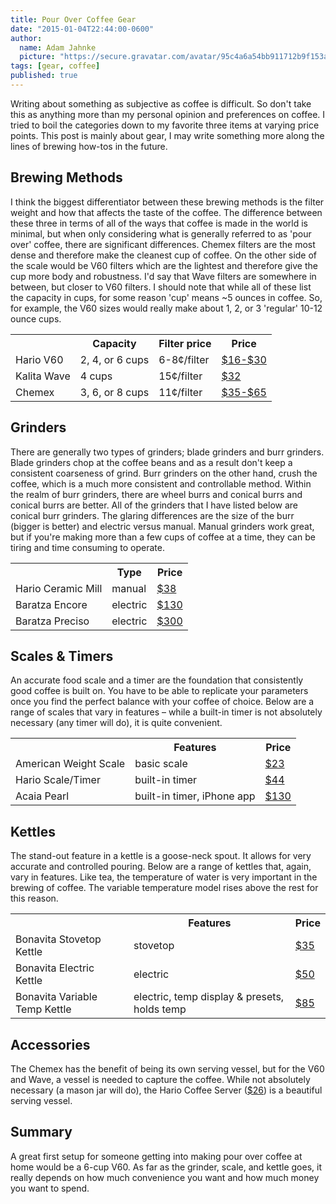 ```yaml
---
title: Pour Over Coffee Gear
date: "2015-01-04T22:44:00-0600"
author:
  name: Adam Jahnke
  picture: "https://secure.gravatar.com/avatar/95c4a6a54bb911712b9f153afff92f69?size=200"
tags: [gear, coffee]
published: true
---
```


Writing about something as subjective as coffee is difficult. So don't take this as anything more than my personal opinion and preferences on coffee. I tried to boil the categories down to my favorite three items at varying price points. This post is mainly about gear, I may write something more along the lines of brewing how-tos in the future.

## Brewing Methods

I think the biggest differentiator between these brewing methods is the filter weight and how that affects the taste of the coffee. The difference between these three in terms of all of the ways that coffee is made in the world is minimal, but when only considering what is generally referred to as 'pour over' coffee, there are significant differences. Chemex filters are the most dense and therefore make the cleanest cup of coffee. On the other side of the scale would be V60 filters which are the lightest and therefore give the cup more body and robustness. I'd say that Wave filters are somewhere in between, but closer to V60 filters. I should note that while all of these list the capacity in cups, for some reason 'cup' means ~5 ounces in coffee. So, for example, the V60 sizes would really make about 1, 2, or 3 'regular' 10-12 ounce cups.

<table>
  <tr>
    <th></th>
    <th>Capacity</th>
    <th>Filter price</th>
    <th>Price</th>
  </tr>
  <tr>
    <td>Hario V60</td>
    <td>2, 4, or 6 cups</td>
    <td>6-8¢/filter</td>
    <td><a href='http://amzn.com/B000P4D5HG'>$16-$30</a></td>
  </tr>
  <tr>
    <td>Kalita Wave</td>
    <td>4 cups</td>
    <td>15¢/filter</td>
    <td><a href='http://amzn.com/B000X1AM0Y'>$32</a></td>
  </tr>
  <tr>
    <td>Chemex</td>
    <td>3, 6, or 8 cups</td>
    <td>11¢/filter</td>
    <td><a href='http://amzn.com/B0036YFTO4'>$35-$65</a></td>
  </tr>
</table>

## Grinders

There are generally two types of grinders; blade grinders and burr grinders. Blade grinders chop at the coffee beans and as a result don't keep a consistent coarseness of grind. Burr grinders on the other hand, crush the coffee, which is a much more consistent and controllable method. Within the realm of burr grinders, there are wheel burrs and conical burrs and conical burrs are better. All of the grinders that I have listed below are conical burr grinders. The glaring differences are the size of the burr (bigger is better) and electric versus manual. Manual grinders work great, but if you're making more than a few cups of coffee at a time, they can be tiring and time consuming to operate.

<table>
  <tr>
    <th></th>
    <th>Type</th>
    <th>Price</th>
  </tr>
  <tr>
    <td>Hario Ceramic Mill</td>
    <td>manual</td>
    <td><a href='http://amzn.com/B001802PIQ'>$38</a></td>
  </tr>
  <tr>
    <td>Baratza Encore</td>
    <td>electric</td>
    <td><a href='http://amzn.com/B00LW8122Y'>$130</a></td>
  </tr>
  <tr>
    <td>Baratza Preciso</td>
    <td>electric</td>
    <td><a href='http://amzn.com/B003JFCRN6'>$300</a></td>
  </tr>
</table>

## Scales & Timers

An accurate food scale and a timer are the foundation that consistently good coffee is built on. You have to be able to replicate your parameters once you find the perfect balance with your coffee of choice. Below are a range of scales that vary in features – while a built-in timer is not absolutely necessary (any timer will do), it is quite convenient.

<table>
  <tr>
    <th></th>
    <th>Features</th>
    <th>Price</th>
  </tr>
  <tr>
    <td>American Weight Scale</td>
    <td>basic scale</td>
    <td><a href='http://amzn.com/B001RF3XJ2'>$23</a></td>
  </tr>
  <tr>
    <td>Hario Scale/Timer</td>
    <td>built-in timer</td>
    <td><a href='http://amzn.com/B009GPJMOU'>$44</a></td>
  </tr>
  <tr>
    <td>Acaia Pearl</td>
    <td>built-in timer, iPhone app</td>
    <td><a href='http://acaia.co/products/acaia-pearl'>$130</a></td>
  </tr>
</table>

## Kettles

The stand-out feature in a kettle is a goose-neck spout. It allows for very accurate and controlled pouring. Below are a range of kettles that, again, vary in features. Like tea, the temperature of water is very important in the brewing of coffee. The variable temperature model rises above the rest for this reason.

<table>
  <tr>
    <th></th>
    <th>Features</th>
    <th>Price</th>
  </tr>
  <tr>
    <td>Bonavita Stovetop Kettle</td>
    <td>stovetop</td>
    <td><a href='http://amzn.com/B005YR0IBU'>$35</a></td>
  </tr>
  <tr>
    <td>Bonavita Electric Kettle</td>
    <td>electric</td>
    <td><a href='http://amzn.com/B005YR0GDA'>$50</a></td>
  </tr>
  <tr>
    <td>Bonavita Variable Temp Kettle</td>
    <td>electric, temp display & presets, holds temp</td>
    <td><a href='http://amzn.com/B005YR0F40'>$85</a></td>
  </tr>
</table>

## Accessories

The Chemex has the benefit of being its own serving vessel, but for the V60 and Wave, a vessel is needed to capture the coffee. While not absolutely necessary (a mason jar will do), the Hario Coffee Server ([\$26](http://amzn.com/B000P4B4LU)) is a beautiful serving vessel.

## Summary

A great first setup for someone getting into making pour over coffee at home would be a 6-cup V60. As far as the grinder, scale, and kettle goes, it really depends on how much convenience you want and how much money you want to spend.
